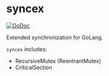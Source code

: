 # syncex

[![GoDoc](https://godoc.org/github.com/orkunkaraduman/go-syncex?status.svg)](https://godoc.org/github.com/orkunkaraduman/go-syncex)

Extended synchronization for GoLang.

`syncex` includes:
* RecursiveMutex (ReentrantMutex)
* CriticalSection
